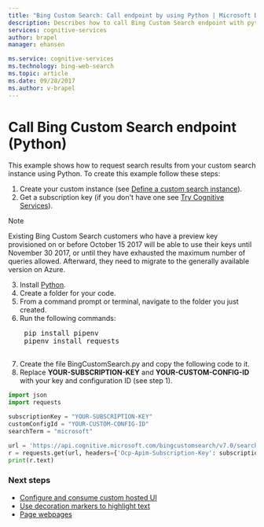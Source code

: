 ```yaml
---
title: "Bing Custom Search: Call endpoint by using Python | Microsoft Docs"
description: Describes how to call Bing Custom Search endpoint with python
services: cognitive-services
author: brapel
manager: ehansen

ms.service: cognitive-services
ms.technology: bing-web-search
ms.topic: article
ms.date: 09/28/2017
ms.author: v-brapel
---
```


# Call Bing Custom Search endpoint (Python)

This example shows how to request search results from your custom search instance using Python. To create this example follow these steps:

1. Create your custom instance (see [Define a custom search instance](define-your-custom-view.md)).
2. Get a subscription key (if you don't have one see [Try Cognitive Services](https://azure.microsoft.com/try/cognitive-services/?api=bing-custom-search-api)).  

  >[!NOTE]  
  >Existing Bing Custom Search customers who have a preview key provisioned on or before October 15 2017 will be able to use their keys until November 30 2017, or until they have exhausted the maximum number of queries allowed. Afterward, they need to migrate to the generally available version on Azure.  

3. Install [Python](https://www.python.org/).
4. Create a folder for your code.
5. From a command prompt or terminal, navigate to the folder you just created.
6. Run the following commands:
    <pre>
    pip install pipenv
    pipenv install requests
    </pre>
7. Create the file BingCustomSearch.py and copy the following code to it.
8. Replace **YOUR-SUBSCRIPTION-KEY** and **YOUR-CUSTOM-CONFIG-ID** with your key and configuration ID (see step 1).

``` Python
import json
import requests

subscriptionKey = "YOUR-SUBSCRIPTION-KEY"
customConfigId = "YOUR-CUSTOM-CONFIG-ID"
searchTerm = "microsoft"

url = 'https://api.cognitive.microsoft.com/bingcustomsearch/v7.0/search?q=' + searchTerm + '&customconfig=' + customConfigId
r = requests.get(url, headers={'Ocp-Apim-Subscription-Key': subscriptionKey})
print(r.text)
```

### Next steps
- [Configure and consume custom hosted UI](./hosted-ui.md)
- [Use decoration markers to highlight text](./hit-highlighting.md)
- [Page webpages](./page-webpages.md)
